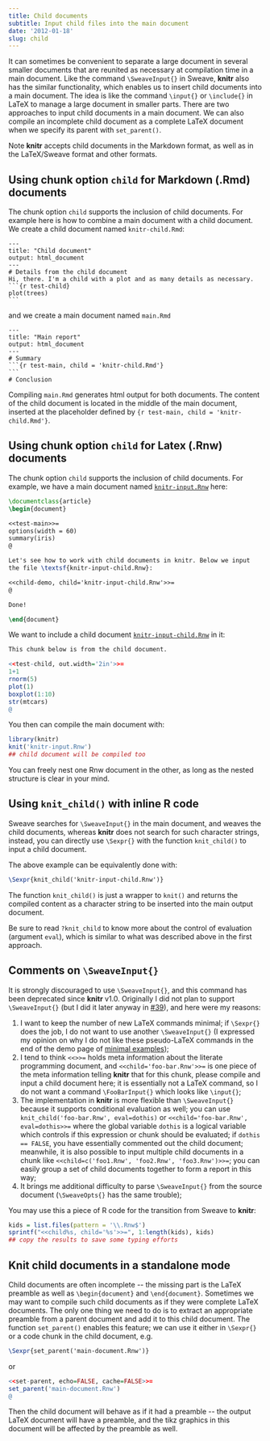 ```yaml
---
title: Child documents
subtitle: Input child files into the main document
date: '2012-01-18'
slug: child
---
```


It can sometimes be convenient to separate a large document in several smaller documents that are reunited as necessary at compilation time in a main document. Like the command `\SweaveInput{}` in Sweave, **knitr** also has the similar functionality, which enables us to insert child documents into a main document. The idea is like the command `\input{}` or `\include{}` in LaTeX to manage a large document in smaller parts. There are two approaches to input child documents in a main document. We can also compile an incomplete child document as a complete LaTeX document when we specify its parent with `set_parent()`.

Note **knitr** accepts child documents in the Markdown format, as well as in the LaTeX/Sweave format and other formats.


## Using chunk option `child` for Markdown (.Rmd) documents

The chunk option `child` supports the inclusion of child documents. For example here is how to combine a main document with a child document. We create a child document named `knitr-child.Rmd`:

    ---
    title: "Child document"
    output: html_document
    ---
    # Details from the child document
    Hi, there. I'm a child with a plot and as many details as necessary.
    ```{r test-child}
    plot(trees)
    ```

and we create a main document named `main.Rmd` 

    ---
    title: "Main report"
    output: html_document
    ---
    # Summary 
    ```{r test-main, child = 'knitr-child.Rmd'}
    ```
    # Conclusion

Compiling `main.Rmd` generates html output for both documents. The content of the child document is located in the middle of the main document, inserted at the placeholder defined by `{r test-main, child = 'knitr-child.Rmd'}`.

## Using chunk option `child` for Latex (.Rnw) documents

The chunk option `child` supports the inclusion of child documents. For example, we have a main document named [`knitr-input.Rnw`](https://github.com/yihui/knitr/blob/master/inst/examples/knitr-input.Rnw) here:

```tex 
\documentclass{article}
\begin{document}

<<test-main>>=
options(width = 60)
summary(iris)
@

Let's see how to work with child documents in knitr. Below we input
the file \textsf{knitr-input-child.Rnw}:

<<child-demo, child='knitr-input-child.Rnw'>>=
@

Done!

\end{document}
```

We want to include a child document [`knitr-input-child.Rnw`](https://github.com/yihui/knitr/blob/master/inst/examples/knitr-input-child.Rnw) in it:

```r 
This chunk below is from the child document.

<<test-child, out.width='2in'>>=
1+1
rnorm(5)
plot(1)
boxplot(1:10)
str(mtcars)
@
```

You then can compile the main document with:

```r 
library(knitr)
knit('knitr-input.Rnw')
## child document will be compiled too
```

You can freely nest one Rnw document in the other, as long as the nested structure is clear in your mind.

## Using `knit_child()` with inline R code

Sweave searches for `\SweaveInput{}` in the main document, and weaves the child documents, whereas **knitr** does not search for such character strings, instead, you can directly use `\Sexpr{}` with the function `knit_child()` to input a child document.

The above example can be equivalently done with:

```tex 
\Sexpr{knit_child('knitr-input-child.Rnw')}
```

The function `knit_child()` is just a wrapper to `knit()` and returns the compiled content as a character string to be inserted into the main output document.

Be sure to read `?knit_child` to know more about the control of evaluation (argument `eval`), which is similar to what was described above in the first approach.

## Comments on `\SweaveInput{}`

It is strongly discouraged to use `\SweaveInput{}`, and this command has been deprecated since **knitr** v1.0. Originally I did not plan to support `\SweaveInput{}` (but I did it later anyway in [#39](https://github.com/yihui/knitr/issues/39)), and here were my reasons:

1. I want to keep the number of new LaTeX commands minimal; if `\Sexpr{}` does the job, I do not want to use another `\SweaveInput{}` (I expressed my opinion on why I do not like these pseudo-LaTeX commands in the end of the demo page of [minimal examples](../minimal/));
1. I tend to think `<<>>=` holds meta information about the literate programming document, and `<<child='foo-bar.Rnw'>>=` is one piece of the meta information telling **knitr** that for this chunk, please compile and input a child document here; it is essentially not a LaTeX command, so I do not want a command `\FooBarInput{}` which looks like `\input{}`;
1. The implementation in **knitr** is more flexible than `\SweaveInput{}` because it supports conditional evaluation as well; you can use `knit_child('foo-bar.Rnw', eval=dothis)` or `<<child='foo-bar.Rnw', eval=dothis>>=` where the global variable `dothis` is a logical variable which controls if this expression or chunk should be evaluated; if `dothis == FALSE`, you have essentially commented out the child document; meanwhile, it is also possible to input multiple child documents in a chunk like `<<child=c('foo1.Rnw', 'foo2.Rnw', 'foo3.Rnw')>>=`; you can easily group a set of child documents together to form a report in this way;
1. It brings me additional difficulty to parse `\SweaveInput{}` from the source document (`\SweaveOpts{}` has the same trouble);

You may use this a piece of R code for the transition from Sweave to **knitr**:

```r 
kids = list.files(pattern = '\\.Rnw$')
sprintf("<<child%s, child='%s'>>=", 1:length(kids), kids)
## copy the results to save some typing efforts
```

## Knit child documents in a standalone mode

Child documents are often incomplete -- the missing part is the LaTeX preamble as well as `\begin{document}` and `\end{document}`. Sometimes we may want to compile such child documents as if they were complete LaTeX documents. The only one thing we need to do is to extract an appropriate preamble from a parent document and add it to this child document. The function `set_parent()` enables this feature; we can use it either in `\Sexpr{}` or a code chunk in the child document, e.g.

```tex 
\Sexpr{set_parent('main-document.Rnw')}
```

or

```r 
<<set-parent, echo=FALSE, cache=FALSE>>=
set_parent('main-document.Rnw')
@
```

Then the child document will behave as if it had a preamble -- the output LaTeX document will have a preamble, and the tikz graphics in this document will be affected by the preamble as well.
